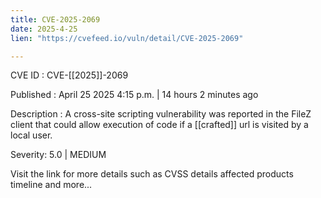 ```yaml
---
title: CVE-2025-2069
date: 2025-4-25
lien: "https://cvefeed.io/vuln/detail/CVE-2025-2069"

---
```


CVE ID : CVE-[[2025]]-2069

Published :  April 25
2025
4:15 p.m. | 14 hours
2 minutes ago

Description : A cross-site scripting vulnerability was reported in the FileZ client that could allow execution of code if a  [[crafted]] url is visited by a local user.

Severity: 5.0 | MEDIUM

Visit the link for more details
such as CVSS details
affected products
timeline
and more...
